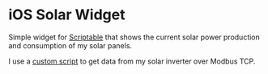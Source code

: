 
# iOS Solar Widget

Simple widget for [Scriptable](https://scriptable.app) that shows the current solar power production and consumption of my solar panels.

I use a [custom script](https://github.com/tiagordc/hksun) to get data from my solar inverter over Modbus TCP.

